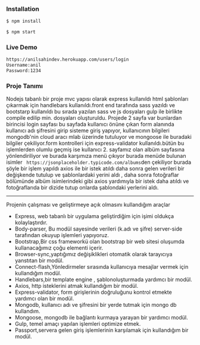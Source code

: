 

### Installation

```sh
$ npm install
```

```sh
$ npm start
```
### Live Demo
```sh
https://anilsahindev.herokuapp.com/users/login
Username:anil
Password:1234
```


### Proje Tanımı
Nodejs tabanlı bir proje mvc yapısı olarak express kullanıldı html şablonları çıkarmak için handlebars kullanıldı.front end tarafında sass yazıldı ve bootstarp kullanıldı bu sırada yazılan sass ve js dosyaları gulp ile birlikte compile edilip min. dosyaları oluşturuldu. Projede 2 sayfa var bunlardan birincisi login sayfası bu sayfada kullanıcı önüne çıkan form alanında kullanıcı adı şifresini girip sisteme giriş yapıyor, kullanıcının bilgileri mongodb'nin cloud aracı mlab üzerinde tutuluyor ve mongoose ile buradaki bilgiler çekiliyor.form kontrolleri için express-validator kullanıldı.bütün bu işlemlerden olumlu geçmiş ise kullanıcı 2. sayfamız olan albüm sayfasına yönlendiriliyor ve burada karşımıza menü çıkıyor burada menüde bulunan isimler ``` https://jsonplaceholder.typicode.com/albums```den çekiliyor burada şöyle bir işlem yapıldı axios ile bir istek atıldı daha sonra gelen verileri bir değişkende tutulup ve şablonlardaki yerini aldı , daha sonra fotoğraflar bölümünde albüm isimlerindeki gibi axios yardımıyla bir istek daha atıldı ve fotoğraflarıda bir dizide tutup onlarda şablondaki yerlerini aldı.
************************************************
Projenin çalışması ve geliştirmeye açık olmasını kullandığım araçlar
- Express, web tabanlı bir uygulama geliştirdiğim için işimi oldukça kolaylaştırdır.<br>
- Body-parser, Bu modül sayesinde verileri (k.adı ve şifre) server-side tarafından okuyup işlemleri yapıyoruz.<br>
- Bootstrap,Bir css frameworkü olan bootstrap bir web sitesi oluşumda kullanacağımız çoğu elementi içerir.<br>
- Browser-sync,yaptığımız değişiklikleri otomatik olarak tarayıcıya yanstıtan bir modül.<br>
- Connect-flash,Yönledirmeler sırasında kullanıcıya mesajlar vermek için kullandığım modül.<br>
- Handlebars,bir template engine , şablonoluşturmada yardımcı bir modül.
- Axios, http  isteklerini atmak kullandığım bir modül.<br>
- Express-validator, form girişlerinin doğruluğunu kontrol etmekte yardımcı olan bir modül.<br>
- Mongodb, kullanıcı adı ve şifresini bir yerde tutmak için mongo db kullandım.<br>
- Mongoose, mongodb ile bağlantı kurmaya yarayan bir yardımcı modül.
- Gulp, temel amaçı yapılan işlemleri optimize etmek.<br>
- Passport,servera gelen giriş işlemlerinin karşılamak için kullandığım bir modül.<br>